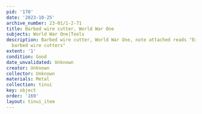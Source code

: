 ```yaml
---
pid: '170'
date: '2023-10-25'
archive_number: 23-01/1-2-71
title: Barbed wire cutter, World War One
subjects: World War One|Tools
description: Barbed wire cutter, World War One, note attached reads "Ex army 1914-18
  barbed wire cutters"
extent: '1'
condition: Good
date_unvalidated: Unknown
creator: Unknown
collector: Unknown
materials: Metal
collection: tinui
key: object
order: '169'
layout: tinui_item
---
```

